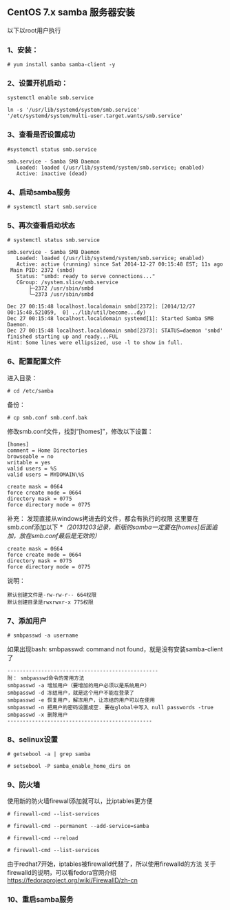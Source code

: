 ## CentOS 7.x samba 服务器安装


以下以root用户执行
### 1、安装：

	# yum install samba samba-client -y

### 2、设置开机启动：

	systemctl enable smb.service

	ln -s '/usr/lib/systemd/system/smb.service' '/etc/systemd/system/multi-user.target.wants/smb.service'
 

### 3、查看是否设置成功

	#systemctl status smb.service

	smb.service - Samba SMB Daemon
	   Loaded: loaded (/usr/lib/systemd/system/smb.service; enabled)
	   Active: inactive (dead)
 

 
### 4、启动samba服务

	# systemctl start smb.service

### 5、再次查看启动状态

	# systemctl status smb.service

	smb.service - Samba SMB Daemon
	   Loaded: loaded (/usr/lib/systemd/system/smb.service; enabled)
	   Active: active (running) since Sat 2014-12-27 00:15:48 EST; 11s ago
	 Main PID: 2372 (smbd)
	   Status: "smbd: ready to serve connections..."
	   CGroup: /system.slice/smb.service
		   ├─2372 /usr/sbin/smbd
		   └─2373 /usr/sbin/smbd
	 
	Dec 27 00:15:48 localhost.localdomain smbd[2372]: [2014/12/27 00:15:48.521059,  0] ../lib/util/become...dy)
	Dec 27 00:15:48 localhost.localdomain systemd[1]: Started Samba SMB Daemon.
	Dec 27 00:15:48 localhost.localdomain smbd[2373]: STATUS=daemon 'smbd' finished starting up and ready...FUL
	Hint: Some lines were ellipsized, use -l to show in full.
 

### 6、配置配置文件
进入目录：

	# cd /etc/samba
 

备份：

	# cp smb.conf smb.conf.bak

修改smb.conf文件，找到“[homes]”，修改以下设置：
	
	[homes]
	comment = Home Directories
	browseable = no
	writable = yes
	valid users = %S
	valid users = MYDOMAIN\%S

	create mask = 0664
	force create mode = 0664
	directory mask = 0775
	force directory mode = 0775
 

补充：
发现直接从windows拷进去的文件，都会有执行的权限
这里要在smb.conf添加以下
**（*20131203记录，新版的samba一定要在[homes]后面追加，放在smb.conf最后是无效的）**
 

	create mask = 0664
	force create mode = 0664
	directory mask = 0775
	force directory mode = 0775
 

说明：

	默认创建文件是-rw-rw-r-- 664权限
	默认创建目录是rwxrwxr-x 775权限

 
### 7、添加用户

	# smbpasswd -a username

如果出现bash: smbpasswd: command not found，就是没有安装samba-client了

	-------------------------------------------------
	附： smbpasswd命令的常用方法
	smbpasswd -a 增加用户（要增加的用户必须以是系统用户）
	smbpasswd -d 冻结用户，就是这个用户不能在登录了
	smbpasswd -e 恢复用户，解冻用户，让冻结的用户可以在使用
	smbpasswd -n 把用户的密码设置成空. 要在global中写入 null passwords -true
	smbpasswd -x 删除用户
	-----------------------------------------------
 
### 8、selinux设置

	# getsebool -a | grep samba

	# setsebool -P samba_enable_home_dirs on
 

### 9、防火墙

使用新的防火墙firewall添加就可以，比iptables更方便

	# firewall-cmd --list-services

	# firewall-cmd --permanent --add-service=samba

	# firewall-cmd --reload

	# firewall-cmd --list-services
 

由于redhat7开始，iptables被firewalld代替了，所以使用firewalld的方法
关于firewalld的说明，可以看fedora官网介绍
https://fedoraproject.org/wiki/FirewallD/zh-cn
 
### 10、重启samba服务